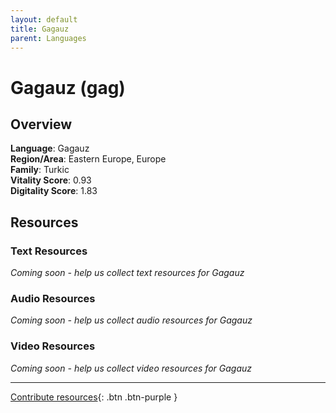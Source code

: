 ```yaml
---
layout: default
title: Gagauz
parent: Languages
---
```


# Gagauz (gag)

## Overview

**Language**: Gagauz  
**Region/Area**: Eastern Europe, Europe  
**Family**: Turkic  
**Vitality Score**: 0.93  
**Digitality Score**: 1.83  

## Resources

### Text Resources
*Coming soon - help us collect text resources for Gagauz*

### Audio Resources
*Coming soon - help us collect audio resources for Gagauz*

### Video Resources
*Coming soon - help us collect video resources for Gagauz*

---

[Contribute resources](https://fairtrain.github.io/){: .btn .btn-purple }

